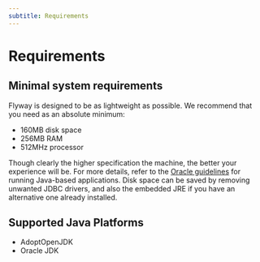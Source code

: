 ```yaml
---
subtitle: Requirements
---
```


# Requirements

## Minimal system requirements

Flyway is designed to be as lightweight as possible. We recommend that you need as an absolute minimum:

- 160MB disk space
- 256MB RAM
- 512MHz processor

Though clearly the higher specification the machine, the better your experience will be. For more details, refer to the [Oracle guidelines](https://www.java.com/en/download/help/sysreq.html) for running Java-based applications. Disk space can be saved by removing unwanted JDBC drivers, and also the embedded JRE if you have an alternative one already installed.

## Supported Java Platforms

- AdoptOpenJDK
- Oracle JDK
